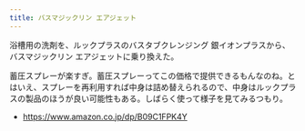 ```yaml
---
title: バスマジックリン エアジェット
---
```


浴槽用の洗剤を、ルックプラスのバスタブクレンジング 銀イオンプラスから、バスマジックリン エアジェットに乗り換えた。

蓄圧スプレーが楽すぎ。蓄圧スプレーってこの価格で提供できるもんなのね。とはいえ、スプレーを再利用すれば中身は詰め替えられるので、中身はルックプラスの製品のほうが良い可能性もある。しばらく使って様子を見てみるつもり。

- <https://www.amazon.co.jp/dp/B09C1FPK4Y>
